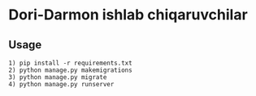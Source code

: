 # Dori-Darmon ishlab chiqaruvchilar

## Usage
```
1) pip install -r requirements.txt
2) python manage.py makemigrations
3) python manage.py migrate
4) python manage.py runserver
```